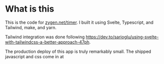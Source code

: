 # What is this

This is the code for [zygen.net/timer](https://zygen.net/timer).  I built it using Svelte, Typescript, and Tailwind, make, and yarn.

Tailwind integration was done following https://dev.to/sarioglu/using-svelte-with-tailwindcss-a-better-approach-47ph.

The production deploy of this app is truly remarkably small. The shipped javascript and css come in at